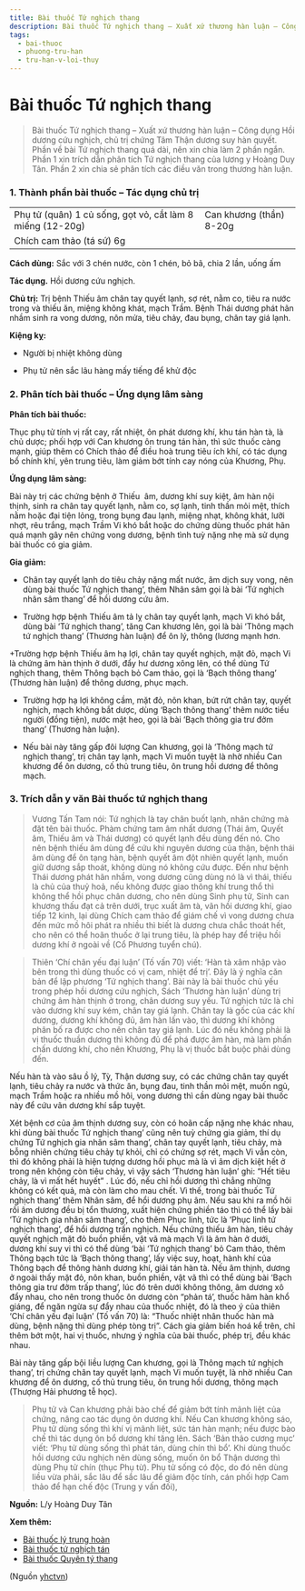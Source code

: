 ```yaml
---
title: Bài thuốc Tứ nghịch thang
description: Bài thuốc Tứ nghịch thang – Xuất xứ thương hàn luận – Công dụng Hồi dương cứu nghịch, chủ trị chứng Tâm Thận dương suy hàn quyết. Phần về bài Tứ nghịch thang quá dài, nên xin chia làm 2 phần ngắn. Phần 1 xin trích dẫn phân tích Tứ nghịch thang của lương y Hoàng Duy Tân. Phần 2 xin chia sẻ phân tích các điều văn trong thương hàn luận.
tags:
  - bai-thuoc
  - phuong-tru-han
  - tru-han-v-loi-thuy
---
```


# Bài thuốc Tứ nghịch thang 

> Bài thuốc Tứ nghịch thang – Xuất xứ thương hàn luận – Công dụng Hồi dương cứu nghịch, chủ trị chứng Tâm Thận dương suy hàn quyết. Phần về bài Tứ nghịch thang quá dài, nên xin chia làm 2 phần ngắn. Phần 1 xin trích dẫn phân tích Tứ nghịch thang của lương y Hoàng Duy Tân. Phần 2 xin chia sẻ phân tích các điều văn trong thương hàn luận.

### 1. Thành phần bài thuốc – Tác dụng chủ trị

|  |  |
| --- | --- |
| Phụ tử (quân) 1 củ sống, gọt vỏ, cắt làm 8 miếng (12-20g) | Can khương (thần) 8-20g |
| Chích cam thảo (tá sứ) 6g |  |

**Cách dùng:** Sắc với 3 chén nước, còn 1 chén, bỏ bã, chia 2 lần, uống ấm

**Tác dụng.** Hồi dương cứu nghịch. 

**Chủ trị:** Trị bệnh Thiếu âm chân tay quyết lạnh, sợ rét, nằm co, tiêu ra nước trong và thiếu ăn, miệng không khát, mạch Trầm. Bệnh Thái dương phát hãn nhầm sinh ra vong dương, nôn mửa, tiêu chảy, đau bụng, chân tay giá lạnh. 

**Kiệng kỵ:**

+ Người bị nhiệt không dùng

+ Phụ tử nên sắc lâu hàng mấy tiếng để khử độc

### 2. Phân tích bài thuốc – Ứng dụng lâm sàng

**Phân tích bài thuốc:**

Thục phụ tử tính vị rất cay, rất nhiệt, ôn phát dương khí, khu tán hàn tà, là chủ dược; phối hợp với Can khương ôn trung tán hàn, thì sức thuốc càng mạnh, giúp thêm có Chích thảo để điều hoà trung tiêu ích khí, có tác dụng bổ chính khí, yên trung tiêu, làm giảm bớt tính cay nóng của Khương, Phụ.

**Ứng dụng lâm sàng:** 

Bài này trị các chứng bệnh ở Thiếu  âm, dương khí suy kiệt, âm hàn nội thịnh, sinh ra chân tay quyết lạnh, nằm co, sợ lạnh, tinh thần mỏi mệt, thích nằm hoặc đại tiện lỏng, trong bụng đau lạnh, miệng nhạt, không khát, lưỡi nhợt, rêu trắng, mạch Trầm Vi khó bắt hoặc do chứng dùng thuốc phát hãn quá mạnh gây nên chứng vong dương, bệnh tình tuỳ nặng nhẹ mà sử dụng bài thuốc có gia giảm.

**Gia giảm:**

+ Chân tay quyết lạnh do tiêu chảy nặng mất nước, âm dịch suy vong, nên dùng bài thuốc Tứ nghịch thang’, thêm Nhân sâm gọi là bài ‘Tứ nghịch nhân sâm thang’ để hồi dương cứu âm.

+ Trường hợp bệnh Thiếu âm tả lỵ chân tay quyết lạnh, mạch Vi khó bắt, dùng bài ‘Tứ nghịch thang’, tăng Can khương lên, gọi là bài ‘Thông mạch tứ nghịch thang’ (Thương hàn luận) để ôn lý, thông (lương mạnh hơn.

+Trường hợp bệnh Thiếu âm hạ lợi, chân tay quyết nghịch, mặt đỏ, mạch Vi là chứng âm hàn thịnh ở dưới, đẩy hư dương xông lên, có thể dùng Tứ nghịch thang, thêm Thông bạch bỏ Cam thảo, gọi là ‘Bạch thông thang’ (Thương hàn luận) để thông dương, phục mạch.

+ Trường hợp hạ lợi không cầm, mặt đỏ, nôn khan, bứt rứt chân tay, quyết nghịch, mạch không bắt dược, dùng ‘Bạch thông thang’ thêm nước tiểu người (đồng tiện), nước mật heo, gọi là bài ‘Bạch thông gia trư đởm thang’ (Thương hàn luận).

+ Nếu bài này tăng gấp đôi lượng Can khương, gọi là ‘Thông mạch tứ nghịch thang’, trị chân tay lạnh, mạch Vi muốn tuyệt là nhờ nhiều Can khương để ôn dương, cố thủ trung tiêu, ôn trung hồi dương để thông mạch.

### 3. Trích dẫn y văn Bài thuốc tứ nghịch thang

> Vương Tấn Tam nói: Tứ nghịch là tay chân buốt lạnh, nhân chứng mà đặt tên bài thuốc. Phàm chứng tam âm nhất dương (Thái âm, Quyết âm, Thiếu âm và Thái dương) có quyết lạnh đều dùng đến nó. Cho nên bệnh thiếu âm dùng để cứu khi nguyên dương của thận, bệnh thái âm dùng để ôn tạng hàn, bệnh quyết âm đột nhiên quyết lạnh, muốn giữ dương sắp thoát, không dùng nó không cứu được. Đến như bệnh Thái dương phát hãn nhầm, vong dương cũng dùng nó là vì thái, thiếu là chủ của thuỷ hoả, nếu không được giao thông khí trung thổ thì không thể hồi phục chân dương, cho nên dùng Sinh phụ tử, Sinh can khương thấu đạt cả trên dưới, trục xuất âm tà, vãn hồi dương khí, giao tiếp 12 kinh, lại dùng Chích cam thảo để giám chế vì vong dương chưa đến mức mồ hôi phát ra nhiều thì biết là dương chưa chắc thoát hết, cho nên có thể hoãn thuốc ở lại trung tiêu, là phép hay để triệu hồi dương khí ở ngoài về (Cổ Phương tuyển chú).

> Thiên ‘Chí chân yếu đại luận’ (Tố vấn 70) viết: ‘Hàn tà xâm nhập vào bên trong thì dùng thuốc có vị cam, nhiệt để trị’. Đây là ý nghĩa căn bản để lập phương ‘Tứ nghịch thang’. Bài này là bài thuốc chủ yếu trong phép hồi dương cứu nghịch, Sách ‘Thương hàn luận’ dùng trị chứng âm hàn thịnh ở trong, chân dương suy yếu. Tứ nghịch tức là chỉ vào dương khí suy kém, chân tay giá lạnh. Chân tay là gốc của các khí dương, dương khí không đủ, âm hàn lấn vào, thì dương khí không phân bố ra được cho nên chân tay giá lạnh. Lúc đó nếu không phải là vị thuốc thuần dương thì không đủ để phá được âm hàn, mà làm phấn chấn dương khí, cho nên Khương, Phụ là vị thuốc bắt buộc phải dùng đến.

Nếu hàn tà vào sâu ồ lý, Tỳ, Thận dương suy, có các chứng chân tay quyết lạnh, tiêu chảy ra nước và thức ăn, bụng đau, tinh thần mỏi mệt, muốn ngủ, mạch Trầm hoặc ra nhiều mồ hôi, vong dương thì cần dùng ngay bài thuốc này để cứu vãn dương khí sắp tuyệt.

Xét bệnh cơ của âm thịnh dương suy, còn có hoãn cấp nặng nhẹ khác nhau, khi dùng bài thuốc Tứ nghịch thang’ cũng nên tuỳ chứng gia giảm, thí dụ chứng Tứ nghịch gia nhân sâm thang’, chân tay quyết lạnh, tiêu chảy, mà bỗng nhiên chứng tiêu chảy tự khỏi, chỉ có chứng sợ rét, mạch Vi vẫn còn, thì đó không phải là hiện tượng dương hồi phục mà là vì âm dịch kiệt hết ở trong nên không còn tiêu chảy, vì vậy sách ‘Thương hàn luận’ ghi: “Hết tiêu chảy, là vì mất hết huyết” . Lúc đó, nếu chỉ hồi dương thì chẳng những không có kết quả, mà còn làm cho mau chết. Vì thế, trong bài thuốc Tứ nghịch thang’ thêm Nhân sâm, để hổi dương phụ âm. Nếu sau khi ra mồ hôi rồi âm dương đều bị tổn thương, xuất hiện chứng phiền táo thì có thể lấy bài ‘Tứ nghịch gia nhân sâm thang’, cho thêm Phục linh, tức là ‘Phục linh tứ nghịch thang’, để hổi dương trấn nghịch. Nếu chứng thiếu âm hàn, tiêu chảy quyết nghịch mặt đỏ buồn phiền, vật vã mà mạch Vi là âm hàn ở dưới, dương khí suy vi thì có thể dùng ‘bài ‘Tứ nghịch thang’ bỏ Cam thảo, thêm Thông bạch tức là ‘Bạch thông thang’, lấy việc suy, hoạt, hành khí của Thông bạch để thông hành dương khí, giải tán hàn tà. Nếu âm thịnh, dương ở ngoài thấy mặt đỏ, nôn khan, buồn phiền, vật vã thì có thể dùng bài ‘Bạch thông gia trư đởm trấp thang’, lúc đó trên dưới không thông, âm dương xô đẩy nhau, cho nên trong thuốc ôn dương còn “phản tá’, thuốc hãm hàn khổ giáng, để ngăn ngừa sự đẩy nhau của thuốc nhiệt, đó là theo ý của thiên ‘Chí chân yếu đại luận’ (Tố vấn 70) là: “Thuốc nhiệt nhân thuốc hàn mà dùng, bệnh nặng thì dùng phép tòng trị”. Cách gia giảm biến hoá kể trên, chỉ thêm bớt một, hai vị thuốc, nhưng ý nghĩa của bài thuốc, phép trị, đều khác nhau.

Bài này tăng gấp bội liều lượng Can khương, gọi là Thông mạch tứ nghịch thang’, trị chứng chân tay quyết lạnh, mạch Vi muốn tuyệt, là nhờ nhiều Can khương để ôn dương, cố thủ trung tiêu, ôn trung hồi dương, thông mạch (Thượng Hải phương tễ học).

> Phụ tử và Can khương phải bào chế để giảm bớt tính mãnh liệt của chứng, nâng cao tác dụng ôn dương khí. Nếu Can khương không sáo, Phụ tử dùng sống thì khí vị mãnh liệt, sức tán hàn mạnh; nếu được bào chế thì tác dụng ôn bổ dương khí tăng lên. Sách ‘Bản thảo cương mục’ viết: ‘Phụ tử dùng sống thì phát tán, dùng chín thì bổ’. Khi dùng thuốc hồi dương cứu nghịch nên dùng sống, muốn ôn bổ Thận dương thì dùng Phụ tử chín (thục Phụ từ). Phụ tử sống có độc, do đó nên dùng liều vừa phải, sắc lâu để sắc lâu để giảm độc tính, cán phối hợp Cam thảo để hạn chế độc (Trung y vấn đối),

**Nguồn:** L/y Hoàng Duy Tân

**Xem thêm:**

* [Bài thuốc lý trung hoàn](/yhctvn/bai-thuoc-ly-trung-hoan)
* [Bài thuốc tứ nghịch tán](/yhctvn/bai-thuoc-tu-nghich-tan)
* [Bài thuốc Quyên tý thang](/yhctvn/bai-thuoc-quyen-ty-thang)

(Nguồn <a href="https://yhctvn.com/bai-thuoc-tu-nghich-thang/" target="_blank">yhctvn</a>)

